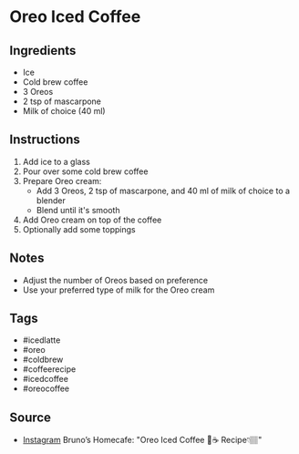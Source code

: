  # Oreo Iced Coffee

## Ingredients
- Ice
- Cold brew coffee
- 3 Oreos
- 2 tsp of mascarpone
- Milk of choice (40 ml)

## Instructions
1. Add ice to a glass
2. Pour over some cold brew coffee
3. Prepare Oreo cream:
   * Add 3 Oreos, 2 tsp of mascarpone, and 40 ml of milk of choice to a blender
   * Blend until it's smooth
4. Add Oreo cream on top of the coffee
5. Optionally add some toppings

## Notes
- Adjust the number of Oreos based on preference
- Use your preferred type of milk for the Oreo cream

## Tags
- #icedlatte
- #oreo
- #coldbrew
- #coffeerecipe
- #icedcoffee
- #oreocoffee

## Source
- [Instagram](https://www.instagram.com/p/C2fkbJuMwl6) Bruno’s Homecafe: "Oreo Iced Coffee 🤎☕️ Recipe👇🏽"